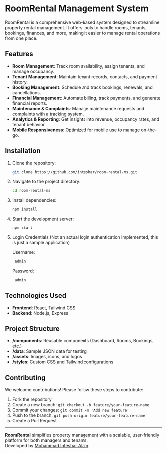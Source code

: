 # RoomRental Management System

RoomRental is a comprehensive web-based system designed to streamline property rental management. It offers tools to handle rooms, tenants, bookings, finances, and more, making it easier to manage rental operations from one place.

## Features

- **Room Management**: Track room availability, assign tenants, and manage occupancy.
- **Tenant Management**: Maintain tenant records, contacts, and payment history.
- **Booking Management**: Schedule and track bookings, renewals, and cancellations.
- **Financial Management**: Automate billing, track payments, and generate financial reports.
- **Maintenance & Complaints**: Manage maintenance requests and complaints with a tracking system.
- **Analytics & Reporting**: Get insights into revenue, occupancy rates, and tenant behavior.
- **Mobile Responsiveness**: Optimized for mobile use to manage on-the-go.

## Installation

1. Clone the repository:
    ```bash
    git clone https://github.com/inteshar/room-rental-ms.git
    ```
2. Navigate to the project directory:
    ```bash
    cd room-rental-ms
    ```
3. Install dependencies:
    ```bash
    npm install
    ```
4. Start the development server:
    ```bash
    npm start
    ```
5. Login Credentials (Not an actual login authentication implemented, this is just a sample application)

   Username:
   ```bash
    admin
    ```
    Password:
   ```bash
    admin
    ```

## Technologies Used

- **Frontend**: React, Tailwind CSS
- **Backend**: Node.js, Express

## Project Structure

- **/components**: Reusable components (Dashboard, Rooms, Bookings, etc.)
- **/data**: Sample JSON data for testing
- **/assets**: Images, icons, and logos
- **/styles**: Custom CSS and Tailwind configurations

## Contributing

We welcome contributions! Please follow these steps to contribute:

1. Fork the repository
2. Create a new branch: `git checkout -b feature/your-feature-name`
3. Commit your changes: `git commit -m 'Add new feature'`
4. Push to the branch: `git push origin feature/your-feature-name`
5. Create a Pull Request
---

**RoomRental** simplifies property management with a scalable, user-friendly platform for both managers and tenants.  
Developed by [Mohammad Inteshar Alam](https://inteshar.vercel.app).
